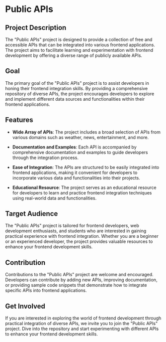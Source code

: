 # Public APIs

## Project Description

The "Public APIs" project is designed to provide a collection of free and accessible APIs that can be integrated into various frontend applications. The project aims to facilitate learning and experimentation with frontend development by offering a diverse range of publicly available APIs.

## Goal

The primary goal of the "Public APIs" project is to assist developers in honing their frontend integration skills. By providing a comprehensive repository of diverse APIs, the project encourages developers to explore and implement different data sources and functionalities within their frontend applications.

## Features

- **Wide Array of APIs**: The project includes a broad selection of APIs from various domains such as weather, news, entertainment, and more.
  
- **Documentation and Examples**: Each API is accompanied by comprehensive documentation and examples to guide developers through the integration process.

- **Ease of Integration**: The APIs are structured to be easily integrated into frontend applications, making it convenient for developers to incorporate various data and functionalities into their projects.

- **Educational Resource**: The project serves as an educational resource for developers to learn and practice frontend integration techniques using real-world data and functionalities.

## Target Audience

The "Public APIs" project is tailored for frontend developers, web development enthusiasts, and students who are interested in gaining practical experience with frontend integration. Whether you are a beginner or an experienced developer, the project provides valuable resources to enhance your frontend development skills.

## Contribution

Contributions to the "Public APIs" project are welcome and encouraged. Developers can contribute by adding new APIs, improving documentation, or providing sample code snippets that demonstrate how to integrate specific APIs into frontend applications.

## Get Involved

If you are interested in exploring the world of frontend development through practical integration of diverse APIs, we invite you to join the "Public APIs" project. Dive into the repository and start experimenting with different APIs to enhance your frontend development skills.
